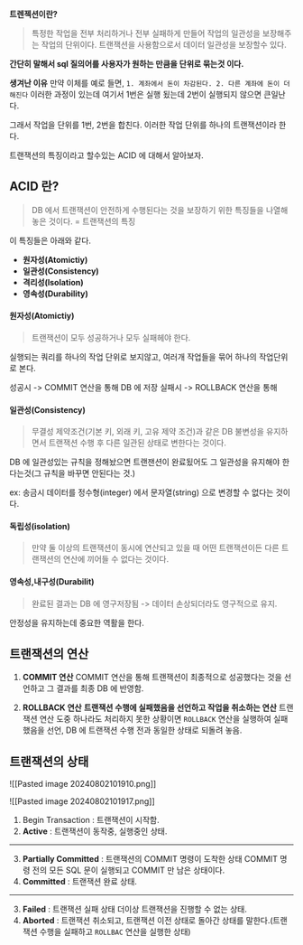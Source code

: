 **트렌젝션이란?**
>특정한 작업을 전부 처리하거나 전부 실패하게 만들어 작업의 일관성을 보장해주는 작업의 단위이다.  트랜잭션을 사용함으로서 데이터 일관성을 보장할수 있다.

**간단히 말해서 sql 질의어를 사용자가 원하는 만큼을 단위로 묶는것 이다.**

**생겨난 이유**
만약 이체를 예로 들면, ``1. 계좌에서 돈이 차감된다. 2. 다른 계좌에 돈이 더해진다``
이러한 과정이 있는데 여기서 1번은 실행 됬는데 2번이 실행되지 않으면 큰일난다. 

그래서 작업을 단위를 1번, 2번을 합친다. 
이러한 작업 단위를 하나의 트랜잭션이라 한다.


트랜잭션의 특징이라고 할수있는 ACID 에 대해서 알아보자.

## ACID 란?
>DB 에서 트랜잭션이 안전하게 수행된다는 것을 보장하기 위한 특징들을 나열해 놓은 것이다.
= 트랜잭션의 특징

이 특징들은 아래와 같다.
* **원자성(Atomictiy)**
* **일관성(Consistency)**
* **격리성(lsolation)**
* **영속성(Durability)**

#### 원자성(Atomictiy)

>트랜잭션이 모두 성공하거나 모두 실패헤야 한다.

실행되는 쿼리를 하나의 작업 단위로 보지않고, 여러개 작업들을 묶어 하나의 작업단위로 본다.

성공시 -> COMMIT 연산을 통해 DB 에 저장
실패시 -> ROLLBACK 연산을 통해 

#### 일관성(Consistency)

> 무결성 제약조건(기본 키, 외래 키, 고유 제약 조건)과 같은 DB 불변성을 유지하면서 트랜잭션 수행 후 다른 일관된 상태로 변한다는 것이다.

DB 에 일관성있는 규칙을 정해놨으면 트랜잰션이 완료됬어도 그 일관성을 유지해야 한다는것(그 규칙을 바꾸면 안된다는 것.)

ex: 송금시 데이터를 정수형(integer) 에서 문자열(string) 으로 변경할 수 없다는 것이다.


#### 독립성(isolation)

>만약 둘 이상의 트랜잭션이 동시에 연산되고 있을 때 어떤 트랜잭션이든 다른 트랜잭션의 연산에 끼어들 수 없다는 것이다.

#### 영속성,내구성(Durabilit)
>완료된 결과는 DB 에 영구저장됨 -> 데이터 손상되더라도 영구적으로 유지.


안정성을 유지하는데 중요한 역활을 한다.


## 트랜잭션의 연산

1) **COMMIT 연산**
COMMIT 연산을 통해 트랜잭션이 최종적으로 성공했다는 것을 선언하고 그 결과를 최종 DB 에 반영함.

2. **ROLLBACK 연산**
**트랜잭션 수행에 실패했음을 선언하고 작업을 취소하는 연산** 트랜잭션 연산 도중 하나라도 처리하지 못한 상황이면 ``ROLLBACK`` 연산을 실행하여 실패했음을 선언, DB 에 트랜잭션 수행 전과 동일한 상태로 되돌려 놓음.

## 트랜잭션의 상태
![[Pasted image 20240802101910.png]]

![[Pasted image 20240802101917.png]]

1. Begin Transaction : 트랜잭션이 시작함.
2. **Active** : 트랜잭션이 동작중, 실행중인 상태.
---
3. **Partially Committed** : 트랜잭션의 COMMIT 명령이 도착한 상태 COMMIT 명령 전의 모든 SQL 문이 실행되고 COMMIT 만 남은 상태이다. 
4. **Committed** : 트랜잭션 완료 상태.
---
3.  **Failed** : 트랜잭션 실패 상태 더이상 트랜잭션을 진행할 수 없는 상태.
4. **Aborted** : 트랜잭션 취소되고, 트랜잭션 이전 상태로 돌아간 상태를 말한다.(트랜잭션 수행을 실패하고 ``ROLLBAC`` 연산을 실행한 상태)

